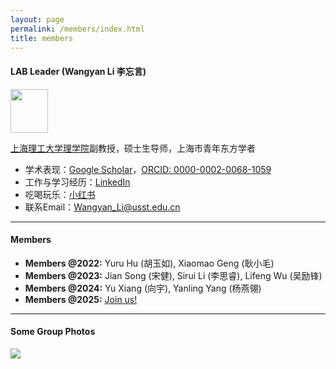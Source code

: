 ```yaml
---
layout: page
permalink: /members/index.html
title: members
---
```


#### LAB Leader (Wangyan Li 李忘言)

<img src="https://usst-lilab.github.io/Wangyanli.png" class="floatpic" width="60" height="70">

[上海理工大学理学院](https://lxy.usst.edu.cn/2022/0107/c2208a263867/page.htm)副教授，硕士生导师，上海市青年东方学者

- 学术表现：[Google Scholar](https://scholar.google.com/citations?user=UemwIpIAAAAJ)，[ORCID: 0000-0002-0068-1059](https://orcid.org/0000-0002-0068-1059)
- 工作与学习经历：[LinkedIn](https://www.linkedin.com/in/wangyan-li-69794692/?utm_source=share&utm_campaign=share_via&utm_content=profile&utm_medium=ios_app)
- 吃喝玩乐：[小红书](https://www.xiaohongshu.com/user/profile/5fefb40a0000000001005894?xhsshare=WeixinSession&appuid=5fefb40a0000000001005894&apptime=1713936430)
- 联系Email：<a href="mailto:Wangyan_Li@usst.edu.cn">Wangyan_Li@usst.edu.cn</a>

---

#### Members

- **Members @2022:** Yuru Hu (胡玉如), Xiaomao Geng (耿小毛)
- **Members @2023:** Jian Song (宋健), Sirui Li (李思睿), Lifeng Wu (吴励锋)
- **Members @2024:** Yu Xiang (向宇), Yanling Yang (杨燕翎)
- **Members @2025:** [Join us!](https://lxy.usst.edu.cn/2022/0107/c2208a263867/page.htm)<br>

---

#### Some Group Photos

<div class="center">
<img src="https://usst-lilab.github.io/images/teams/1.jpg">
</div>


<br>
